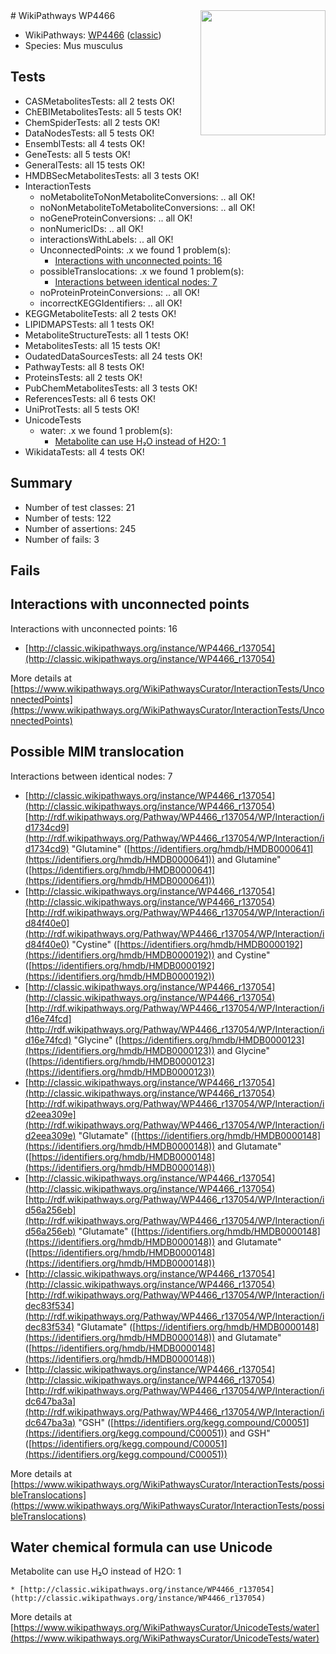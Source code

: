 <img style="float: right; width: 200px" src="https://upload.wikimedia.org/wikipedia/commons/thumb/8/83/Wplogo_with_text_500.png/640px-Wplogo_with_text_500.png" />
# WikiPathways WP4466

* WikiPathways: [WP4466](https://wikipathways.org/pathways/WP4466) ([classic](https://classic.wikipathways.org/instance/WP4466))
* Species: Mus musculus
## Tests
* CASMetabolitesTests: all 2 tests OK!
* ChEBIMetabolitesTests: all 5 tests OK!
* ChemSpiderTests: all 2 tests OK!
* DataNodesTests: all 5 tests OK!
* EnsemblTests: all 4 tests OK!
* GeneTests: all 5 tests OK!
* GeneralTests: all 15 tests OK!
* HMDBSecMetabolitesTests: all 3 tests OK!
* InteractionTests
    * noMetaboliteToNonMetaboliteConversions: .. all OK!
    * noNonMetaboliteToMetaboliteConversions: .. all OK!
    * noGeneProteinConversions: .. all OK!
    * nonNumericIDs: .. all OK!
    * interactionsWithLabels: .. all OK!
    * UnconnectedPoints: .x we found 1 problem(s):
        * [Interactions with unconnected points: 16](#7f1d407d)
    * possibleTranslocations: .x we found 1 problem(s):
        * [Interactions between identical nodes: 7](#1c11820c)
    * noProteinProteinConversions: .. all OK!
    * incorrectKEGGIdentifiers: .. all OK!
* KEGGMetaboliteTests: all 2 tests OK!
* LIPIDMAPSTests: all 1 tests OK!
* MetaboliteStructureTests: all 1 tests OK!
* MetabolitesTests: all 15 tests OK!
* OudatedDataSourcesTests: all 24 tests OK!
* PathwayTests: all 8 tests OK!
* ProteinsTests: all 2 tests OK!
* PubChemMetabolitesTests: all 3 tests OK!
* ReferencesTests: all 6 tests OK!
* UniProtTests: all 5 tests OK!
* UnicodeTests
    * water: .x we found 1 problem(s):
        * [Metabolite can use H₂O instead of H2O: 1](#a680b2d0)
* WikidataTests: all 4 tests OK!


## Summary

* Number of test classes: 21
* Number of tests: 122
* Number of assertions: 245
* Number of fails: 3

## Fails

<a name="7f1d407d" />

## Interactions with unconnected points

Interactions with unconnected points: 16

* [http://classic.wikipathways.org/instance/WP4466_r137054](http://classic.wikipathways.org/instance/WP4466_r137054)


More details at [https://www.wikipathways.org/WikiPathwaysCurator/InteractionTests/UnconnectedPoints](https://www.wikipathways.org/WikiPathwaysCurator/InteractionTests/UnconnectedPoints)

<a name="1c11820c" />

## Possible MIM translocation

Interactions between identical nodes: 7

* [http://classic.wikipathways.org/instance/WP4466_r137054](http://classic.wikipathways.org/instance/WP4466_r137054) [http://rdf.wikipathways.org/Pathway/WP4466_r137054/WP/Interaction/id1734cd9](http://rdf.wikipathways.org/Pathway/WP4466_r137054/WP/Interaction/id1734cd9) "Glutamine" ([https://identifiers.org/hmdb/HMDB0000641](https://identifiers.org/hmdb/HMDB0000641)) and 
Glutamine" ([https://identifiers.org/hmdb/HMDB0000641](https://identifiers.org/hmdb/HMDB0000641))
* [http://classic.wikipathways.org/instance/WP4466_r137054](http://classic.wikipathways.org/instance/WP4466_r137054) [http://rdf.wikipathways.org/Pathway/WP4466_r137054/WP/Interaction/id84f40e0](http://rdf.wikipathways.org/Pathway/WP4466_r137054/WP/Interaction/id84f40e0) "Cystine" ([https://identifiers.org/hmdb/HMDB0000192](https://identifiers.org/hmdb/HMDB0000192)) and 
Cystine" ([https://identifiers.org/hmdb/HMDB0000192](https://identifiers.org/hmdb/HMDB0000192))
* [http://classic.wikipathways.org/instance/WP4466_r137054](http://classic.wikipathways.org/instance/WP4466_r137054) [http://rdf.wikipathways.org/Pathway/WP4466_r137054/WP/Interaction/id16e74fcd](http://rdf.wikipathways.org/Pathway/WP4466_r137054/WP/Interaction/id16e74fcd) "Glycine" ([https://identifiers.org/hmdb/HMDB0000123](https://identifiers.org/hmdb/HMDB0000123)) and 
Glycine" ([https://identifiers.org/hmdb/HMDB0000123](https://identifiers.org/hmdb/HMDB0000123))
* [http://classic.wikipathways.org/instance/WP4466_r137054](http://classic.wikipathways.org/instance/WP4466_r137054) [http://rdf.wikipathways.org/Pathway/WP4466_r137054/WP/Interaction/id2eea309e](http://rdf.wikipathways.org/Pathway/WP4466_r137054/WP/Interaction/id2eea309e) "Glutamate" ([https://identifiers.org/hmdb/HMDB0000148](https://identifiers.org/hmdb/HMDB0000148)) and 
Glutamate" ([https://identifiers.org/hmdb/HMDB0000148](https://identifiers.org/hmdb/HMDB0000148))
* [http://classic.wikipathways.org/instance/WP4466_r137054](http://classic.wikipathways.org/instance/WP4466_r137054) [http://rdf.wikipathways.org/Pathway/WP4466_r137054/WP/Interaction/id56a256eb](http://rdf.wikipathways.org/Pathway/WP4466_r137054/WP/Interaction/id56a256eb) "Glutamate" ([https://identifiers.org/hmdb/HMDB0000148](https://identifiers.org/hmdb/HMDB0000148)) and 
Glutamate" ([https://identifiers.org/hmdb/HMDB0000148](https://identifiers.org/hmdb/HMDB0000148))
* [http://classic.wikipathways.org/instance/WP4466_r137054](http://classic.wikipathways.org/instance/WP4466_r137054) [http://rdf.wikipathways.org/Pathway/WP4466_r137054/WP/Interaction/idec83f534](http://rdf.wikipathways.org/Pathway/WP4466_r137054/WP/Interaction/idec83f534) "Glutamate" ([https://identifiers.org/hmdb/HMDB0000148](https://identifiers.org/hmdb/HMDB0000148)) and 
Glutamate" ([https://identifiers.org/hmdb/HMDB0000148](https://identifiers.org/hmdb/HMDB0000148))
* [http://classic.wikipathways.org/instance/WP4466_r137054](http://classic.wikipathways.org/instance/WP4466_r137054) [http://rdf.wikipathways.org/Pathway/WP4466_r137054/WP/Interaction/idc647ba3a](http://rdf.wikipathways.org/Pathway/WP4466_r137054/WP/Interaction/idc647ba3a) "GSH" ([https://identifiers.org/kegg.compound/C00051](https://identifiers.org/kegg.compound/C00051)) and 
GSH" ([https://identifiers.org/kegg.compound/C00051](https://identifiers.org/kegg.compound/C00051))


More details at [https://www.wikipathways.org/WikiPathwaysCurator/InteractionTests/possibleTranslocations](https://www.wikipathways.org/WikiPathwaysCurator/InteractionTests/possibleTranslocations)

<a name="a680b2d0" />

## Water chemical formula can use Unicode

Metabolite can use H₂O instead of H2O: 1
```
* [http://classic.wikipathways.org/instance/WP4466_r137054](http://classic.wikipathways.org/instance/WP4466_r137054)
```

More details at [https://www.wikipathways.org/WikiPathwaysCurator/UnicodeTests/water](https://www.wikipathways.org/WikiPathwaysCurator/UnicodeTests/water)

